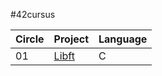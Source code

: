 #42cursus

| Circle | Project         | Language   |
|--------|------------------|------------|
| 01     | [Libft](https://github.com/deluxeee31/Libft) | C          |
